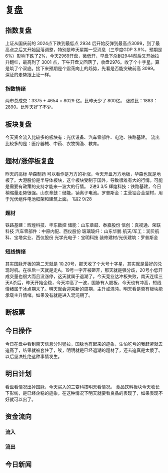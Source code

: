 # 复盘
## 指数复盘
上证从国庆前的 3024点下跌到最低点 2934 后开始反弹到最高点3099，到了最高点之后又开始回落调整，特别是昨天星期一受消息（三季度GDP 3.9%，预期是6%）影响下跌了2%，今天2969开盘，微低开，早盘下杀到2944然后又开始拉升翻红，最高到了 3001 点，下午开盘又回落了，收盘2976。收了个十字星。算是筑了个双底。接下来预期是个震荡向上的趋势，先看是否能突破前高 3099。
深证的走势跟上证一样。
### 指数情绪
两市总成交：3375 + 4654 = 8029 亿。比昨天少了 800亿。
涨跌比：1883：2890。比昨天好了不少。
## 板块复盘
今天资金流入比较多的板块有：光伏设备、汽车零部件、电池、铁路基建。
流出比较多的是：医疗器械、中药、农牧饲渔、教育。

## 题材/涨停板复盘
昨天的高标 华森制药 可以看作是万方的补涨，今天开盘万方地板，华森也就是地板了。大港股份是半导体板块，这个板块受制于国外，导致很难有大的行情。可能是需要有政策的支持才能来一波大的行情。
2进3  3/5  辉煌科技：铁路基建，今日稍缩量走势很强。山东章鼓：储能，钠离子电池。罗普斯金：主营铝合金型材，用于光伏组件电池框架和建筑上面。
1进2  9/28  
### 题材
铁路基建：辉煌科技、华东数控
储能：山东章鼓、泰嘉股份
信创：真视通、荣联科技
汽车零部件：中原内配、西仪股份
玻璃玻纤：山东华鹏
航天/军工：润贝航科、宝塔实业、西仪股份
光学光电子：宝明科技
装修建材/光伏建筑：罗普斯金
### 短线情绪
其实国脉开板的第二天就是 10.20号，那天收了个大号十字星，其实就是最好的兑现时机。在往后一天就是走A。19号一字开被砸开，那天就是强分歧，20号小低开成交量也很大而且没涨停，这天就属于退潮了。今天竞业达冲板失败，南天连续三天A杀后，昨天开始企稳，今天冲高了一波，国脉有人翘板，今天也有冲高，短线情绪属于冰点期末了。明天就会迎来新的周期，主升或混沌。明天看是否有板块能承载主升情绪。如果没有就是进入混沌期了。

## 断板票


## 今日操作
今日在盘中看到南天信息分时猛拉，国脉也有起来的迹象，生怕吃亏的我赶紧就去追高了，结果就被套住了，唉，明明就是已经退潮的题材了，还去追真是太傻了。以后坚决杜绝这种事情发生。

## 明日计划
看盘看情况出掉国脉，今天买入的三变科技明天看情况。
食品饮料板块今天收长下影线，是已经企稳的迹象，在这种情况下明天就要看良品的表现了，如果表现不好就可以出了。

## 资金流向
### 流入

### 流出

## 今日新闻

